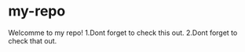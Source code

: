 # my-repo

Welcomme to my repo!
1.Dont forget to check this out. 
2.Dont forget to check that out. 

